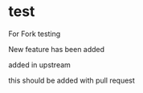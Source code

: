 # test
For Fork testing

New feature has been added


added in upstream

this should be added with pull request

